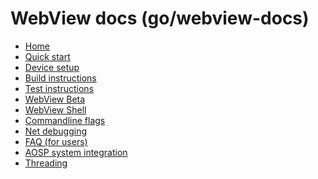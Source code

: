 # WebView docs (go/webview-docs)

* [Home](/android_webview/docs/README.md)
* [Quick start](/android_webview/docs/quick-start.md)
* [Device setup](/android_webview/docs/device-setup.md)
* [Build instructions](/android_webview/docs/build-instructions.md)
* [Test instructions](/android_webview/docs/test-instructions.md)
* [WebView Beta](/android_webview/docs/prerelease.md)
* [WebView Shell](/android_webview/docs/webview-shell.md)
* [Commandline flags](/android_webview/docs/commandline-flags.md)
* [Net debugging](/android_webview/docs/net-debugging.md)
* [FAQ (for users)](/android_webview/docs/faq.md)
* [AOSP system integration](/android_webview/docs/aosp-system-integration.md)
* [Threading](/android_webview/docs/threading.md)

[home]: /android_webview/docs/README.md
[logo]: /android_webview/docs/images/webview_logo.png
